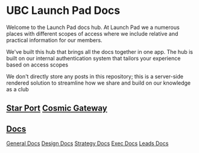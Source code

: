 # UBC Launch Pad Docs

Welcome to the Launch Pad docs hub. At Launch Pad we a numerous places with different scopes of access where we include relative and practical information for our members.

We've built this hub that brings all the docs together in one app. The hub is built on our internal authentication system that tailors your experience based on access scopes

We don't directly store any posts in this repository; this is a server-side rendered solution to streamline how we share and build on our knowledge as a club



[Star Port](https://github.com/ubclaunchpad/StarPort)
[Cosmic Gateway](https://github.com/ubclaunchpad/CosmicGateway)
--

[Docs](https://github.com/ubclaunchpad/docs)
--

[General Docs](https://github.com/ubclaunchpad/ideas)
[Design Docs](https://github.com/ubclaunchpad/design)
[Strategy Docs](https://github.com/ubclaunchpad/strategy)
[Exec Docs](https://github.com/ubclaunchpad/exec)
[Leads Docs](https://github.com/ubclaunchpad/leads)
